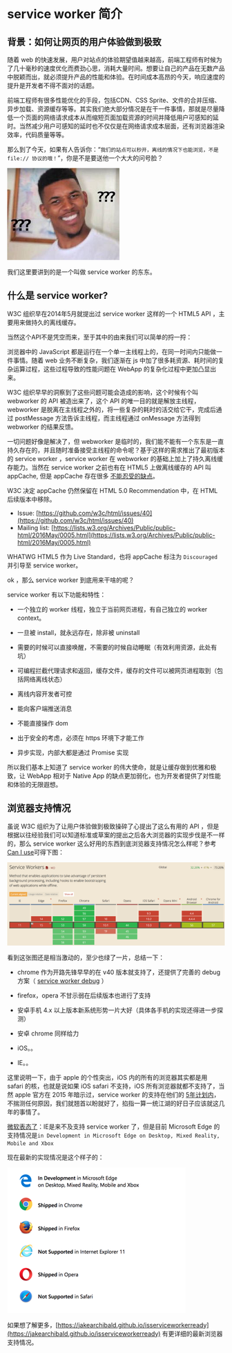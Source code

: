 service worker 简介
===


## 背景：如何让网页的用户体验做到极致

随着 web 的快速发展，用户对站点的体验期望值越来越高，前端工程师有时候为了几十毫秒的速度优化而费劲心思，消耗大量时间。想要让自己的产品在无数产品中脱颖而出，就必须提升产品的性能和体验。在时间成本高昂的今天，响应速度的提升是开发者不得不面对的话题。

前端工程师有很多性能优化的手段，包括CDN、CSS Sprite、文件的合并压缩、异步加载、资源缓存等等。其实我们绝大部分情况是在干一件事情，那就是尽量降低一个页面的网络请求成本从而缩短页面加载资源的时间并降低用户可感知的延时。当然减少用户可感知的延时也不仅仅是在网络请求成本层面，还有浏览器渲染效率，代码质量等等。

那么到了今天，如果有人告诉你：“`我们的站点可以秒开，离线的情况下也能浏览，不是 file:// 协议的哦！`”，你是不是要送他一个大大的问号脸？

![问号脸](./images/nick.jpg)


我们这里要讲到的是一个叫做 service worker 的东东。


## 什么是 service worker?

W3C 组织早在2014年5月就提出过 service worker 这样的一个 HTML5 API ，主要用来做持久的离线缓存。

当然这个API不是凭空而来，至于其中的由来我们可以简单的捋一捋：

浏览器中的 JavaScript 都是运行在一个单一主线程上的，在同一时间内只能做一件事情。随着 web 业务不断复杂，我们逐渐在 js 中加了很多耗资源、耗时间的复杂运算过程，这些过程导致的性能问题在 WebApp 的复杂化过程中更加凸显出来。

W3C 组织早早的洞察到了这些问题可能会造成的影响，这个时候有个叫 webworker 的 API 被造出来了，这个 API 的唯一目的就是解放主线程，webworker 是脱离在主线程之外的，将一些复杂的耗时的活交给它干，完成后通过 postMessage 方法告诉主线程，而主线程通过 onMessage 方法得到 webworker 的结果反馈。

一切问题好像是解决了，但 webworker 是临时的，我们能不能有一个东东是一直持久存在的，并且随时准备接受主线程的命令呢？基于这样的需求推出了最初版本的 service worker ，service worker 在 webworker 的基础上加上了持久离线缓存能力。当然在 service worker 之前也有在 HTML5 上做离线缓存的 API 叫 appCache, 但是 appCache 存在很多 [不能忍受的缺点](https://alistapart.com/article/application-cache-is-a-douchebag)。

W3C 决定 appCache 仍然保留在 HTML 5.0 Recommendation 中，在 HTML 后续版本中移除。
- Issue: [https://github.com/w3c/html/issues/40](https://github.com/w3c/html/issues/40)
- Mailing list: [https://lists.w3.org/Archives/Public/public-html/2016May/0005.html](https://lists.w3.org/Archives/Public/public-html/2016May/0005.html)

WHATWG HTML5 作为 Live Standard，也将 appCache 标注为 `Discouraged` 并引导至 service worker。



ok ，那么 service worker 到底用来干啥的呢？

service worker 有以下功能和特性：

- 一个独立的 worker 线程，独立于当前网页进程，有自己独立的 worker context。

- 一旦被 install，就永远存在，除非被 uninstall

- 需要的时候可以直接唤醒，不需要的时候自动睡眠（有效利用资源，此处有坑）

- 可编程拦截代理请求和返回，缓存文件，缓存的文件可以被网页进程取到（包括网络离线状态）

- 离线内容开发者可控

- 能向客户端推送消息

- 不能直接操作 dom

- 出于安全的考虑，必须在 https 环境下才能工作

- 异步实现，内部大都是通过 Promise 实现


所以我们基本上知道了 service worker 的伟大使命，就是让缓存做到优雅和极致，让 WebApp 相对于 Native App
的缺点更加弱化，也为开发者提供了对性能和体验的无限遐想。


## 浏览器支持情况

虽说 W3C 组织为了让用户体验做到极致操碎了心提出了这么有用的 API ，但是根据以往经验我们可以知道标准或草案的提出之后各大浏览器的实现步伐是不一样的，那么 service worker 这么好用的东西到底浏览器支持情况怎么样呢？参考[Can I use](https://caniuse.com/#search=service%20worker)可得下图：


![service worker 浏览器兼容图](./images/compatibility.png)

看到这张图还是相当激动的，至少也绿了一片，总结一下：

- chrome 作为开路先锋早早的在 v40 版本就支持了，还提供了完善的 debug 方案（ [service worker debug](./service-worker-debug.md) ）

- firefox，opera 不甘示弱在后续版本也进行了支持

- 安卓手机 4.x 以上版本新系统形势一片大好（具体各手机的实现还得进一步探测）

- 安卓 chrome 同样给力

- iOS。。

- IE。。

这里说明一下，由于 apple 的个性突出，iOS 内的所有的浏览器其实都是用 safari 的核，也就是说如果 iOS safari 不支持，iOS 所有浏览器就都不支持了，当然 apple 官方在 2015 年暗示过，service worker 的支持在他们的 [5年计划内](https://trac.webkit.org/wiki/FiveYearPlanFall2015)，不揣测任何原因，我们就翘首以盼就好了，掐指一算一统江湖的好日子应该就这几年的事情了。

[微软表态了](https://developer.microsoft.com/en-us/microsoft-edge/platform/status/serviceworker)：IE是来不及支持 service worker 了，但是目前 Microsoft Edge 的支持情况是`in Development in Microsoft Edge on Desktop, Mixed Reality, Mobile and Xbox`

现在最新的实现情况是这个样子的：

![浏览器最新支持情况配图](./images/lastest_browser.png)

如果想了解更多，[https://jakearchibald.github.io/isserviceworkerready](https://jakearchibald.github.io/isserviceworkerready) 有更详细的最新浏览器支持情况。
